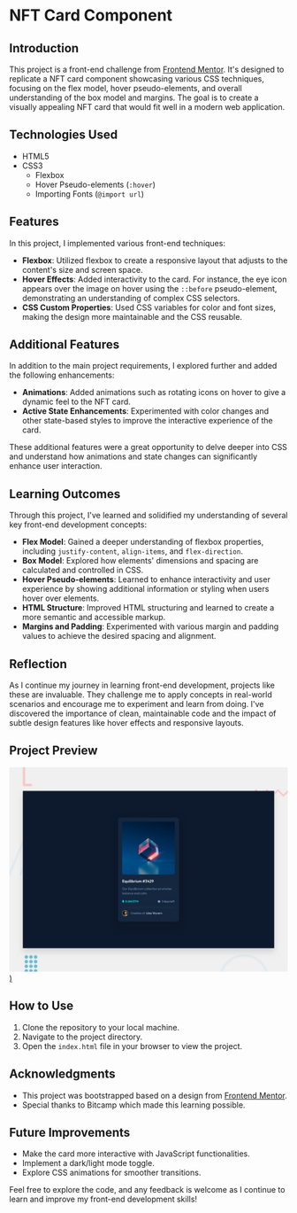 # NFT Card Component

## Introduction

This project is a front-end challenge from [Frontend Mentor](https://www.frontendmentor.io). It's designed to replicate a NFT card component showcasing various CSS techniques, focusing on the flex model, hover pseudo-elements, and overall understanding of the box model and margins. The goal is to create a visually appealing NFT card that would fit well in a modern web application.

## Technologies Used

- HTML5
- CSS3
  - Flexbox
  - Hover Pseudo-elements (`:hover`)
  - Importing Fonts (`@import url`)

## Features

In this project, I implemented various front-end techniques:

- **Flexbox**: Utilized flexbox to create a responsive layout that adjusts to the content's size and screen space.
- **Hover Effects**: Added interactivity to the card. For instance, the eye icon appears over the image on hover using the `::before` pseudo-element, demonstrating an understanding of complex CSS selectors.
- **CSS Custom Properties**: Used CSS variables for color and font sizes, making the design more maintainable and the CSS reusable.

## Additional Features

In addition to the main project requirements, I explored further and added the following enhancements:

- **Animations**: Added animations such as rotating icons on hover to give a dynamic feel to the NFT card.
- **Active State Enhancements**: Experimented with color changes and other state-based styles to improve the interactive experience of the card.

These additional features were a great opportunity to delve deeper into CSS and understand how animations and state changes can significantly enhance user interaction.

## Learning Outcomes

Through this project, I've learned and solidified my understanding of several key front-end development concepts:

- **Flex Model**: Gained a deeper understanding of flexbox properties, including `justify-content`, `align-items`, and `flex-direction`.
- **Box Model**: Explored how elements' dimensions and spacing are calculated and controlled in CSS.
- **Hover Pseudo-elements**: Learned to enhance interactivity and user experience by showing additional information or styling when users hover over elements.
- **HTML Structure**: Improved HTML structuring and learned to create a more semantic and accessible markup.
- **Margins and Padding**: Experimented with various margin and padding values to achieve the desired spacing and alignment.

## Reflection

As I continue my journey in learning front-end development, projects like these are invaluable. They challenge me to apply concepts in real-world scenarios and encourage me to experiment and learn from doing. I've discovered the importance of clean, maintainable code and the impact of subtle design features like hover effects and responsive layouts.

## Project Preview

[![NFT Card Component](/design/desktop-preview.jpg))](https://mariam-mantidze.github.io/NFT-Card-Component/)

## How to Use

1. Clone the repository to your local machine.
2. Navigate to the project directory.
3. Open the `index.html` file in your browser to view the project.

## Acknowledgments

- This project was bootstrapped based on a design from [Frontend Mentor](https://www.frontendmentor.io).
- Special thanks to Bitcamp which made this learning possible.

## Future Improvements

- Make the card more interactive with JavaScript functionalities.
- Implement a dark/light mode toggle.
- Explore CSS animations for smoother transitions.

Feel free to explore the code, and any feedback is welcome as I continue to learn and improve my front-end development skills!
